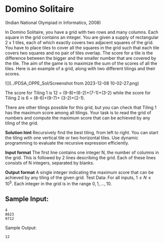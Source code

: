 # Domino Solitaire
(Indian National Olympiad in Informatics, 2008)



In Domino Solitaire, you have a grid with two rows and many columns. Each square in the grid contains an integer. You are given a supply of rectangular 2 x 1 tiles, each of which exactly covers two adjacent squares of the grid. You have to place tiles to cover all the squares in the grid such that each tile covers two squares and no pair of tiles overlap. The score for a tile is the difference between the bigger and the smaller number that are covered by the tile. The aim of the game is to maximize the sum of the scores of all the tiles. Here is an example of a grid, along with two different tilings and their scores.


![](../PDSA_OPPE_Sol/Screenshot from 2023-12-08 10-02-27.png)



The score for Tiling 1 is 12 = (9-8)+(6-2)+(7-1)+(3-2) while the score for Tiling 2 is 6 = (8-6)+(9-7)+ (3-2)+(2-1). 



There are other tilings possible for this grid, but you can check that Tiling 1 has the maximum score among all tilings. Your task is to read the grid of numbers and compute the maximum score that can be achieved by any tiling of the grid.

**Solution hint**
Recursively find the best tiling, from left to right. You can start the tiling with one vertical tile or two horizontal tiles. Use dynamic programming to evaluate the recursive expression efficiently.



**Input format**
The first line contains one integer N, the number of columns in the grid. This is followed by 2 lines describing the grid. Each of these lines consists of N integers, separated by blanks.



**Output format**
A single integer indicating the maximum score that can be achieved by any tiling of the given grid. Test Data: For all inputs, $1 ≤ N ≤ 10^5$. Each integer in the grid is in the range ${0,1,..., 10}$.



## Sample Input:
```
4
8623
9712
```
Sample Output:

```
12
```